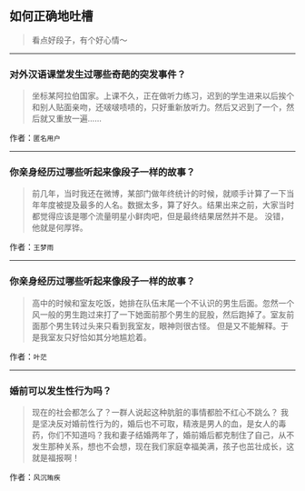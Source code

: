 ## 如何正确地吐槽

> 看点好段子，有个好心情～


 
---

### 对外汉语课堂发生过哪些奇葩的突发事件？

> 坐标某阿拉伯国家。上课不久，正在做听力练习，迟到的学生进来以后挨个和别人贴面亲吻，还啵啵啧啧的，只好重新放听力。然后又迟到了一个，然后就又重放一遍……


作者：`匿名用户`

---

### 你亲身经历过哪些听起来像段子一样的故事？

> 前几年，当时我还在微博，某部门做年终统计的时候，就顺手计算了一下当年年度被提及最多的人名。数据太多，算了好久。结果出来之前，大家当时都觉得应该是哪个流量明星小鲜肉吧，但是最终结果居然并不是。
> 没错，他就是何厚铧。


作者：`王梦雨`

---

### 你亲身经历过哪些听起来像段子一样的故事？

> 高中的时候和室友吃饭，她排在队伍末尾一个不认识的男生后面。忽然一个风一般的男生跑过来打了一下她面前那个男生的屁股，然后跑掉了。室友前面那个男生转过头来只看到我室友，眼神则很古怪。
> 但是又不能解释。于是我室友只好恰如其分地尴尬着。


作者：`叶茫`

---

### 婚前可以发生性行为吗？

> 现在的社会都怎么了？一群人说起这种肮脏的事情都脸不红心不跳么？
> 我是坚决反对婚前性行为的，婚后也不可取，精液是男人的血，是女人的毒药，你们不知道吗？我和妻子结婚两年了，婚前婚后都克制住了自己，从不发生那种关系，想也不会想，现在我们家庭幸福美满，孩子也茁壮成长，这就是福报啊！


作者：`风沉珛疾`